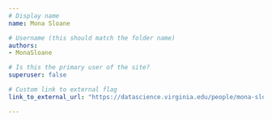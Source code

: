 ```yaml
---
# Display name
name: Mona Sloane

# Username (this should match the folder name)
authors:
- MonaSloane

# Is this the primary user of the site?
superuser: false

# Custom link to external flag
link_to_external_url: "https://datascience.virginia.edu/people/mona-sloane"

---
```

